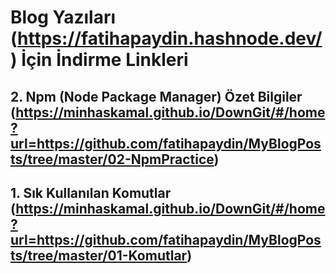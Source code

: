 # Blog Yazıları (https://fatihapaydin.hashnode.dev/) İçin İndirme Linkleri

## 2. Npm (Node Package Manager) Özet Bilgiler (https://minhaskamal.github.io/DownGit/#/home?url=https://github.com/fatihapaydin/MyBlogPosts/tree/master/02-NpmPractice)

## 1. Sık Kullanılan Komutlar (https://minhaskamal.github.io/DownGit/#/home?url=https://github.com/fatihapaydin/MyBlogPosts/tree/master/01-Komutlar)

